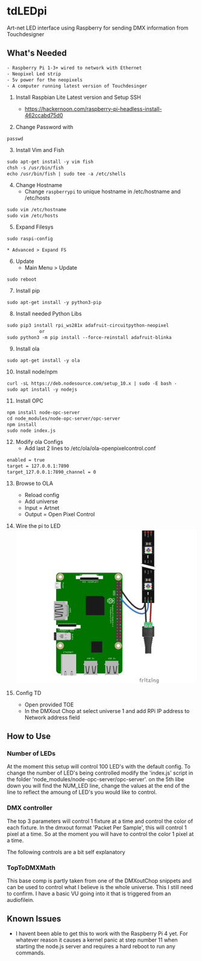 # tdLEDpi
Art-net LED interface using Raspberry for sending DMX information from Touchdesigner

## What's Needed
	- Raspberry Pi 1-3+ wired to network with Ethernet
	- Neopixel Led strip
	- 5v power for the neopixels
	- A computer running latest version of Touchdesinger


1. Install Raspbian Lite Latest version and Setup SSH
	* https://hackernoon.com/raspberry-pi-headless-install-462ccabd75d0
    
2. Change Password with 
```
passwd
```

3. Install Vim and Fish
```
sudo apt-get install -y vim fish
chsh -s /usr/bin/fish
echo /usr/bin/fish | sudo tee -a /etc/shells
```

4. Change Hostname
	* Change `raspberrypi` to unique hostname in /etc/hostname and /etc/hosts
```
sudo vim /etc/hostname
sudo vim /etc/hosts
```

5. Expand Filesys
```
sudo raspi-config
```
	* Advanced > Expand FS

6. Update
	* Main Menu > Update
```
sudo reboot
```

7. Install pip
```
sudo apt-get install -y python3-pip
```

8. Install needed Python Libs
```
sudo pip3 install rpi_ws281x adafruit-circuitpython-neopixel  
			or
sudo python3 -m pip install --force-reinstall adafruit-blinka
```

9. Install ola
```
sudo apt-get install -y ola
```

10. Install node/npm
```
curl -sL https://deb.nodesource.com/setup_10.x | sudo -E bash -
sudo apt install -y nodejs
```
    
11. Install OPC
```
npm install node-opc-server
cd node_modules/node-opc-server/opc-server
npm install
sudo node index.js
```

12. Modify ola Configs
	* Add last 2 lines to /etc/ola/ola-openpixelcontrol.conf
```
enabled = true
target = 127.0.0.1:7890
target_127.0.0.1:7890_channel = 0
```
	
13. Browse to OLA
	* Reload config
	* Add universe
	* Input = Artnet
	* Output = Open Pixel Control
    

14. Wire the pi to LED
![](led_strips_raspi_NeoPixel_powered_bb.jpg)

15. Config TD
	* Open provided TOE
	* In the DMXout Chop at select universe 1 and add RPi IP address to Network address field
	
## How to Use

### Number of LEDs
At the moment this setup will control 100 LED's with the default config. To change the number of LED's being controlled modify the 'index.js' script in the folder 'node_modules/node-opc-server/opc-server'. on the 5th libe down you will find the NUM_LED line, change the values at the end of the line to reflect the amoung of LED's you would like to control.

### DMX controller
The top 3 parameters will control 1 fixture at a time and control the color of each fixture. In the dmxout format 'Packet Per Sample', this will control 1 pixel at a time. So at the moment you will have to control the color 1 pixel at a time.

The following controls are a bit self explanatory

### TopToDMXMath
This base comp is partly taken from one of the DMXoutChop snippets and can be used to control what I believe is the whole universe. This I still need to confirm. I have a basic VU going into it that is triggered from an audiofilein.

## Known Issues
- I havent been able to get this to work with the Raspberry Pi 4 yet. For whatever reason it causes a kernel panic at step number 11 when starting the node.js server and requires a hard reboot to run any commands.



